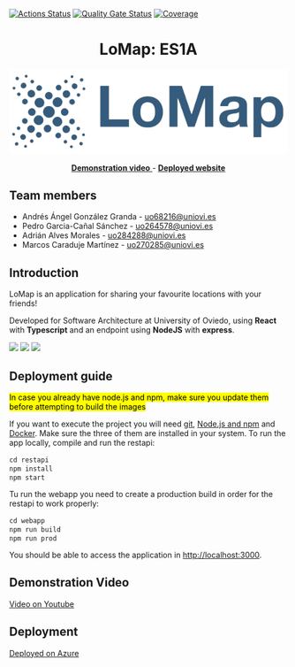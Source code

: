 [![Actions Status](https://github.com/arquisoft/lomap_es1a/workflows/CI%20for%20LOMAP_0/badge.svg)](https://github.com/arquisoft/lomap_es1a/actions)
[![Quality Gate Status](https://sonarcloud.io/api/project_badges/measure?project=Arquisoft_lomap_es1a&metric=alert_status)](https://sonarcloud.io/summary/new_code?id=Arquisoft_lomap_es1a)
[![Coverage](https://sonarcloud.io/api/project_badges/measure?project=Arquisoft_lomap_es1a&metric=coverage)](https://sonarcloud.io/summary/new_code?id=Arquisoft_lomap_es1a)

<h1 align="center"> LoMap: ES1A </h1>

<p align="center" margin-top="2em">
  <img src="lomap_logo.png" alt="LoMap logo">
</p>

<p align="center" margin-top="2em">
  <a href="https://youtu.be/8jDXuokrXMs"> <b>Demonstration video</b> </a> - <a href="https://20.108.13.14"> <b>Deployed website</b> </a>
</p>

## Team members
- Andrés Ángel González Granda - uo68216@uniovi.es
- Pedro Garcia-Cañal Sánchez - uo264578@uniovi.es
- Adrián Alves Morales - uo284288@uniovi.es
- Marcos Caraduje Martínez - uo270285@uniovi.es

## Introduction

LoMap is an application for sharing your favourite locations with your friends!

Developed for Software Architecture at University of Oviedo, using **React** with **Typescript** and an endpoint using **NodeJS** with **express**.

<p float="left">
<img src="https://blog.wildix.com/wp-content/uploads/2020/06/react-logo.jpg" height="100">
<img src="https://miro.medium.com/max/1200/0*RbmfNyhuBb8G3LWh.png" height="100">
<img src="https://miro.medium.com/max/365/1*Jr3NFSKTfQWRUyjblBSKeg.png" height="100">
</p>

## Deployment guide
<mark>In case you already have node.js and npm, make sure you update them before attempting to build the images</mark>

If you want to execute the project you will need [git](https://git-scm.com/downloads), [Node.js and npm](https://www.npmjs.com/get-npm) and [Docker](https://docs.docker.com/get-docker/). Make sure the three of them are installed in your system. To run the app locally, compile and run the restapi:
```shell
cd restapi
npm install
npm start
```

Tu run the webapp you need to create a production build in order for the restapi to work properly:

```shell
cd webapp
npm run build
npm run prod
```

You should be able to access the application in [http://localhost:3000](http://localhost:3000).

## Demonstration Video

<a href="https://youtu.be/8jDXuokrXMs"> Video on Youtube </a>

## Deployment

<a href="https://20.108.13.14"> Deployed on Azure </a>